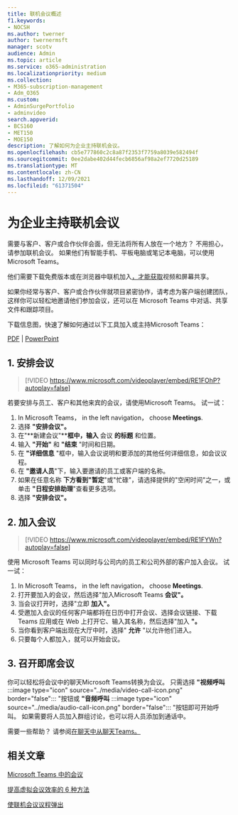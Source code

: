 ```yaml
---
title: 联机会议概述
f1.keywords:
- NOCSH
ms.author: twerner
author: twernermsft
manager: scotv
audience: Admin
ms.topic: article
ms.service: o365-administration
ms.localizationpriority: medium
ms.collection:
- M365-subscription-management
- Adm_O365
ms.custom:
- AdminSurgePortfolio
- adminvideo
search.appverid:
- BCS160
- MET150
- MOE150
description: 了解如何为企业主持联机会议。
ms.openlocfilehash: cb5e777860c2c8a87f2353f7759a8039e582494f
ms.sourcegitcommit: 0ee2dabe402d44fecb6856af98a2ef7720d25189
ms.translationtype: MT
ms.contentlocale: zh-CN
ms.lasthandoff: 12/09/2021
ms.locfileid: "61371504"
---
```

# <a name="host-online-meetings-for-your-business"></a>为企业主持联机会议

需要与客户、客户或合作伙伴会面，但无法将所有人放在一个地方？ 不用担心，请参加联机会议。 如果他们有智能手机、平板电脑或笔记本电脑，可以使用 Microsoft Teams。

他们需要下载免费版本或在浏览器中联机[](https://support.microsoft.com/office/6d79a648-6913-4696-9237-ed13de64ae3c)加入[，才能获取](https://support.microsoft.com/office/1613bb53-f3fa-431e-85a9-d6a91e3468c9)视频和屏幕共享。

如果你经常与客户、客户或合作伙伴就项目紧密协作，请考虑为客户端创建团队，这样[](https://support.microsoft.com/office/fccb4fa6-f864-4508-bdde-256e7384a14f)你可以轻松地邀请他们参加会议，还可以在 Microsoft Teams 中对话、共享文件和跟踪项目。

下载信息图，快速了解如何通过以下工具加入或主持Microsoft Teams：

[PDF](https://go.microsoft.com/fwlink/?linkid=2078712)  | [PowerPoint](https://go.microsoft.com/fwlink/?linkid=2079515)

## <a name="1-schedule-a-meeting"></a>1. 安排会议

> [!VIDEO https://www.microsoft.com/videoplayer/embed/RE1FOhP?autoplay=false]

若要安排与员工、客户和其他来宾的会议，请使用Microsoft Teams。 试一试：

1. In Microsoft Teams， in the left navigation， choose **Meetings**.
1. 选择 **"安排会议"。**
1. 在"**新建会议"****框中，输入** 会议 **的标题** 和位置。
1. 输入 **"开始"** 和 **"结束** "时间和日期。
1. 在 **"详细信息** "框中，输入会议说明和要添加的其他任何详细信息，如会议议程。
1. 在 **"邀请人员**"下，输入要邀请的员工或客户端的名称。
1. 如果在任意名称 **下方看到"暂定**"或"忙碌"，请选择提供的"空闲时间"之一，或单击 **"日程安排助理**"查看更多选项。
1. 选择 **"安排会议"。**

## <a name="2-join-a-meeting"></a>2. 加入会议

> [!VIDEO https://www.microsoft.com/videoplayer/embed/RE1FYWn?autoplay=false]

使用 Microsoft Teams 可以同时与公司内的员工和公司外部的客户加入会议。 试一试：

1. In Microsoft Teams， in the left navigation， choose **Meetings**.
1. 打开要加入的会议，然后选择"加入Microsoft Teams **会议"。**
1. 当会议打开时，选择"立即 **加入"。**
1. 受邀加入会议的任何客户端都将在日历中打开会议、选择会议链接、下载 Teams 应用或在 Web 上打开它、输入其名称，然后选择"加入 **"。**
1. 当你看到客户端出现在大厅中时，选择" **允许** "以允许他们进入。
1. 只要每个人都加入，就可以开始会议。
 
## <a name="3-have-an-impromptu-meeting"></a>3. 召开即席会议

你可以轻松将会议中的聊天Microsoft Teams转换为会议。 只需选择 **"视频呼叫** :::image type="icon" source="../media/video-call-icon.png" border="false"::: "按钮或 **"音频呼叫** :::image type="icon" source="../media/audio-call-icon.png" border="false"::: "按钮即可开始呼叫。 如果需要将人员加入群组讨论，也可以将人员添加到通话中。

需要一些帮助？ 请参阅[在聊天中从聊天Teams。](https://support.microsoft.com/office/f5138c9d-df4c-43d8-9cf6-53400c1a7798)

## <a name="related-articles"></a>相关文章

[Microsoft Teams 中的会议](/microsoftteams/tutorial-meetings-in-teams)

[提高虚拟会议效率的 6 种方法](https://products.office.com/en-us/business/articles/6-ways-to-make-virtual-meetings-more-efficient)

[使联机会议议程弹出](https://products.office.com/en-us/business/articles/6-ways-to-make-your-online-meeting-agendas-pop)